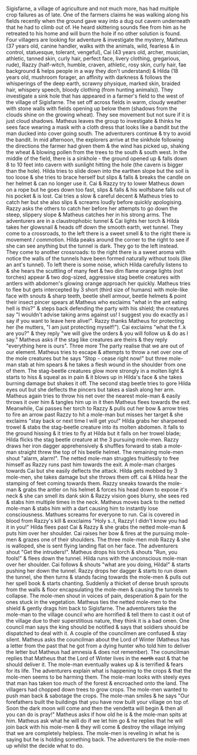 
Sigisfarne, a village of agriculture and not much more, has had multiple crop failures as of late. One of the farmers claims he was walking along his fields recently when the ground gave way into a dug out cavern underneath that he had to climb out of. He heard skittering sounds flee from him as he retreated to his home and will burn the hole if no other solution is found. Four villagers are looking for adventure & investigate the mystery, Matheus (37 years old, canine handler, walks with the animals, wild, fearless & in control, statuesque, tolerant, vengeful), Cai (43 years old, archer, musician, athletic, tanned skin, curly hair, perfect face, livery clothing, gregarious, rude), Razzy (half-witch, humble, craven, athletic, rosy skin, curly hair, fae background & helps people in a way they don't understand) & Hilda (18 years old, mushroom forager, an affinity with darkness & follows the whisperings of the deep earth, scrawny physique, marked skin, braided hair, whispery speech, bloody clothing (from hunting animals)). They investigate a sink hole that has appeared in a farmer's field to the west of the village of Sigisfarne. The set off across fields in warm, cloudy weather with stone walls with fields opening up below them (shadows from the clouds shine on the growing wheat). They see movement but not sure if it is just cloud shadows. Matheus leaves the group to investigate & thinks he sees face wearing a mask with a cloth dress that looks like a bandit but the man ducked into cover going south. The adventurers continue & try to avoid the bandit.
In mid afternoon, the explorers arrive at the sinkhole following the directions the farmer had given them & the wind has picked up, shaking the wheat & blowing pollen from the trees to the south & south west. In the middle of the field, there is a sinkhole - the ground opened up & falls down 8 to 10 feet into cavern with sunlight hitting the hole (the cavern is bigger than the hole). Hilda tries to slide down into the earthen slope but the soil is too loose & she tries to brace herself but slips & falls & breaks the candle on her helmet & can no longer use it. Cai & Razzy try to lower Matheus down on a rope but he goes down too fast, slips & falls & his wolfsbane falls out of his pocket & is lost. Cai tries a slow & careful decent & Matheus tries to catch her but she also slips & screams loudly before quickly apologising. Razzy asks the others to catch her before her attempts to go down the steep, slippery slope & Matheus catches her in his strong arms.
The adventurers are in a claustrophobic tunnel & Cai lights her torch & Hilda takes her glowsnail & heads off down the smooth earth, wet tunnel. They come to a crossroads, to the left there is a sweet smell & to the right there is movement / commotion. Hilda peaks around the corner to the right to see if she can see anything but the tunnel is dark. They go to the left instead. They come to another crossroads:  to the right there is a sweet aroma with notice the walls of the tunnels have been formed naturally without tools (like an ant's tunnel). To left there is some noise, which Hilda carefully listens to & she hears the scuttling of many feet & two dim flame orange lights (not torches) appear & two dog-sized, aggressive stag beetle creatures with antlers with abdomen's glowing orange approach her quickly. Matheus tries to flee but gets intercepted by 3 short (third size of humans) with mole-like face with snouts & sharp teeth, beetle shell armour, beetle helmets & point their insect pincer spears at Matheus who exclaims "what in the ant eating hell is this?" & steps back defending the party with his shield; the creatures say "I wouldn't advise taking arms against us! I suggest you do exactly as I say if you want to leave here alive!". Razzy thanks Matheus for protecting her (he mutters, "I am just protecting myself!"). Cai exclaims "what the f..k are you?" & they reply "we will give the orders & you will follow us & do as I say." Matheus asks if the stag like creatures are theirs & they reply "everything here is ours". Three more  The party realise that we are out of our element. Matheus tries to escape & attempts to throw a net over one of the mole creatures but he says "Stop - cease right now!" but three mole-man stab at him spears & he takes a flesh wound in the shoulder from one of them. The stag-beetle creatures glow more strongly in a molten light & starts to hiss & squeal as in pain & it blows up in Hilda's face & she takes burning damage but shakes it off.
The second stag beetle tries to gore Hilda eyes out but she deflects the pincers but takes a slash along her arm. Matheus again tries to throw his net over the nearest mole-man & easily throws it over him & tangles him up in it then Matheus flees towards the exit. Meanwhile, Cai passes her torch to Razzy & pulls out her bow & arrow tries to fire an arrow past Razzy to hit a mole-man but misses her target & she exclaims "stay back or next time I will get you!" Hilda grabs her sharpened trowel & stabs the stag-beetle creature into its molten abdomen. It falls to the ground hissing & it tries to fly at Hilda but it falls on her trowel blade; Hilda flicks the stag beetle creature at the 3 pursuing mole-men. Razzy draws her iron dagger apprehensively & shuffles forward to stab a mole-man straight threw the top of his beetle helmet. The remaining mole-men shout "alarm, alarm!". The netted mole-man struggles fruitlessly to free himself as Razzy runs past him towards the exit. A mole-man charges towards Cai but she easily deflects the attack. Hilda gets mobbed by 3 mole-men, she takes damage but she throws them off. cai & Hilda hear the stamping of feet coming towards them. Razzy sneaks towards the mole-man & grabs the antler on his helmet & forces his head down to expose it's neck & she can smell its dank skin & Razzy vision goes blurry, she sees red & stabs him multiple times in the neck. Matheus moves back to the netted mole-man & stabs him with a dart causing him to instantly lose consciousness. Mathues screams for everyone to run. Cai is covered in blood from Razzy's kill & exxclaims "Holy s..t, Razzy! I didn't know you had it in you!"
Hilda flees past Cai & Razzy & she grabs the netted mole-man & puts him over her shoulder. Cai raises her bow & fires at the pursuing mole-men & grazes one of their shoulders. The three mole-men mob Razzy & she is walloped, she is sent flying landing flat on her face. The adventurers shout "Get the intruders!". Matheus drops his torch & shouts "Run, you fools!" & flees down the tunnel. Hilda runs with the unconscious mole-man over her shoulder. Cai follows & shouts "what are you doing, Hilda!" & starts pushing her down the tunnel. Razzy drops her dagger & starts to run down the tunnel, she then turns & stands facing towards the mole-men & pulls out her spell book & starts chanting. Suddenly a thicket of dense brush sprouts from the walls & floor encapsulating the mole-men & causing the tunnels to collapse. The mole-men shout in voices of pain, desperation & pain for the ones stuck in the vegetation. Matheus ties the netted mole-men to the shield & gently drags him back to Sigisfarne. The adventurers take the mole-man to the village council who are horrified & tell them to cast it out of the village due to their superstitious nature, they think it is a bad omen. One council man says the king should be notified & says that soldiers should be dispatched to deal with it. A couple of the councilmen are confused & stay silent.
Matheus asks the councilman about the Lord of Winter (Matheus has a letter from the past that he got from a dying hunter who told him to deliver the letter but Matheus had amnesia & does not remember). The councilman replies that Matheus that the Lord of Winter lives in the ~~north~~ east & that he should deliver it. The mole-man eventually wakes up & is terrified & fears for its life. The adventurers explain what is happening to the crops & that the mole-men seems to be harming them. The mole-man looks with steely eyes that man has taken too much of the forest & encroached onto the land. The villagers had chopped down trees to grow crops. The mole-men wanted to push man back & sabotage the crops. The mole-man smiles & he says "Our forefathers built the buildings that you have now built your village on top of. Soon the dark moon will come and then the vendetta will begin & then all you can do is pray!" Matheus asks if how old he is & the mole-man spits at him. Matheus ask what he will do if we let him go & he replies that he will join back with his mole-men & they will come & destroy the village imlying that we are completely helpless. The mole-men is reveling in what he is saying but he is holding something back. The adventurers tie the mole-men up whilst the decide what to do.
